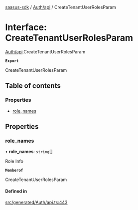 [saasus-sdk](../README.md) / [Auth/api](../modules/Auth_api.md) / CreateTenantUserRolesParam

# Interface: CreateTenantUserRolesParam

[Auth/api](../modules/Auth_api.md).CreateTenantUserRolesParam

**`Export`**

CreateTenantUserRolesParam

## Table of contents

### Properties

- [role\_names](Auth_api.CreateTenantUserRolesParam.md#role_names)

## Properties

### role\_names

• **role\_names**: `string`[]

Role Info

**`Memberof`**

CreateTenantUserRolesParam

#### Defined in

[src/generated/Auth/api.ts:443](https://github.com/saasus-platform/saasus-sdk-javascript/blob/997c544/src/generated/Auth/api.ts#L443)
